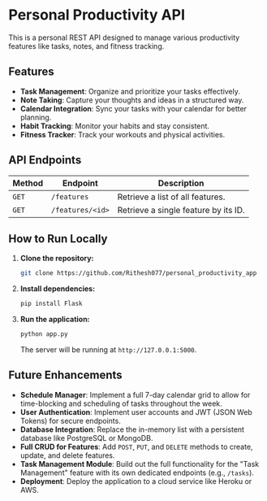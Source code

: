 # Personal Productivity API

This is a personal REST API designed to manage various productivity features like tasks, notes, and fitness tracking.

## Features

- **Task Management**: Organize and prioritize your tasks effectively.
- **Note Taking**: Capture your thoughts and ideas in a structured way.
- **Calendar Integration**: Sync your tasks with your calendar for better planning.
- **Habit Tracking**: Monitor your habits and stay consistent.
- **Fitness Tracker**: Track your workouts and physical activities.

## API Endpoints

| Method | Endpoint         | Description                          |
| ------ | ---------------- | ------------------------------------ |
| `GET`  | `/features`      | Retrieve a list of all features.     |
| `GET`  | `/features/<id>` | Retrieve a single feature by its ID. |

## How to Run Locally

1. **Clone the repository:**
   ```bash
   git clone https://github.com/Rithesh077/personal_productivity_app
   ```
2. **Install dependencies:**
   ```bash
   pip install Flask
   ```
3. **Run the application:**
   ```bash
   python app.py
   ```
   The server will be running at `http://127.0.0.1:5000`.

## Future Enhancements

- **Schedule Manager**: Implement a full 7-day calendar grid to allow for time-blocking and scheduling of tasks throughout the week.
- **User Authentication**: Implement user accounts and JWT (JSON Web Tokens) for secure endpoints.
- **Database Integration**: Replace the in-memory list with a persistent database like PostgreSQL or MongoDB.
- **Full CRUD for Features**: Add `POST`, `PUT`, and `DELETE` methods to create, update, and delete features.
- **Task Management Module**: Build out the full functionality for the "Task Management" feature with its own dedicated endpoints (e.g., `/tasks`).
- **Deployment**: Deploy the application to a cloud service like Heroku or AWS.
